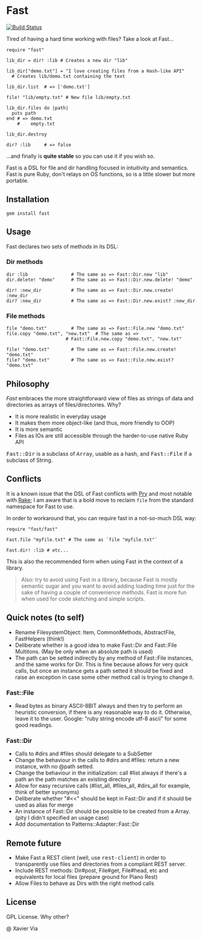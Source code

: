 Fast
==== 

[![Build Status](https://secure.travis-ci.org/xaviervia/fast.png)](http://travis-ci.org/xaviervia/fast)

Tired of having a hard time working with files? Take a look at Fast...

    require "fast"
    
    lib_dir = dir! :lib # Creates a new dir "lib"
    
    lib_dir["demo.txt"] = "I love creating files from a Hash-like API"  
      # Creates lib/demo.txt containing the text
    
    lib_dir.list  # => ['demo.txt']
    
    file! "lib/empty.txt" # New file lib/empty.txt
    
    lib_dir.files do |path|
      puts path
    end # => demo.txt
        #    empty.txt
  
    lib_dir.destroy
    
    dir? :lib     # => false

...and finally is **quite stable** so you can use it if you wish so.

Fast is a DSL for file and dir handling focused in intuitivity and semantics. Fast is pure Ruby, don't relays on OS functions, so is a little slower but more portable.

Installation
------------

    gem install fast

Usage
-----

Fast declares two sets of methods in its DSL:

### Dir methods

    dir :lib                # The same as => Fast::Dir.new "lib"
    dir.delete! "demo"      # The same as => Fast::Dir.new.delete! "demo"
  
    dir! :new_dir           # The same as => Fast::Dir.new.create! :new_dir
    dir? :new_dir           # The same as => Fast::Dir.new.exist? :new_dir
  
### File methods

    file "demo.txt"         # The same as => Fast::File.new "demo.txt"
    file.copy "demo.txt", "new.txt"  # The same as =>
                          # Fast::File.new.copy "demo.txt", "new.txt"
                          
    file! "demo.txt"        # The same as => Fast::File.new.create! "demo.txt"
    file? "demo.txt"        # The same as => Fast::File.new.exist? "demo.txt"

Philosophy
----------

*Fast* embraces the more straightforward view of files as strings of data and directories as arrays of files/directories. Why?

* It is more realistic in everyday usage
* It makes them more object-like (and thus, more friendly to OOP)
* It is more semantic
* Files as IOs are still accessible through the harder-to-use native Ruby API

<tt>Fast::Dir</tt> is a subclass of <tt>Array</tt>, usable as a hash, and <tt>Fast::File</tt> if a subclass of String.

Conflicts
---------

It is a known issue that the DSL of Fast conflicts with [Pry][pry-gem] and most notable with [Rake][rake-gem]; I am aware that is a bold move to reclaim `file` from the standard namespace for Fast to use.

In order to workaround that, you can require fast in a not-so-much DSL way:

    require "fast/fast"
    
    Fast.file "myfile.txt" # The same as `file "myfile.txt"`
    
    Fast.dir! :lib # etc...

This is also the recommended form when using Fast in the context of a library. 

> Also: try to avoid using Fast in a library, because Fast is mostly semantic sugar and you want to avoid adding loading time just for the sake of having a couple of convenience methods. Fast is more fun when used for code sketching and simple scripts.

[pry-gem]: https://github.com/pry/pry
[rake-gem]: http://rake.rubyforge.org/

Quick notes (to self)
---------------------

* Rename FilesystemObject: Item, CommonMethods, AbstractFile, FastHelpers (think!)
* Deliberate whether is a good idea to make Fast::Dir and Fast::File Multitons. (May be only when an absolute path is used)
* The path can be setted indirectly by any method of Fast::File instances, and the same works for Dir. This is fine because allows for very quick calls, but once an instance gets a path setted it should be fixed and raise an exception in case some other method call is trying to change it.

### Fast::File
* Read bytes as binary ASCII-8BIT always and then try to perform an heuristic conversion, if there is any reasonable way to do it. Otherwise, leave it to the user. Google: "ruby string encode utf-8 ascii" for some good readings.

### Fast::Dir
* Calls to #dirs and #files should delegate to a SubSetter
* Change the behaviour in the calls to #dirs and #files: return a new instance, with no @path setted.
* Change the behaviour in the initialization: call #list always if there's a path an the path matches an existing directory
* Allow for easy recursive calls (#list_all, #files_all, #dirs_all for example, think of better synonyms)
* Deliberate whether "#<<" should be kept in Fast::Dir and if it should be used as alias for merge
* An instance of Fast::Dir should be possible to be created from a Array. (pity I didn't specified an usage case) 
* Add documentation to Patterns::Adapter::Fast::Dir

Remote future
-------------

* Make Fast a REST client (well, use <tt>rest-client</tt>) in order to transparently use files and directories from a compliant REST server. 
* Include REST methods: Dir#post, File#get, File#head, etc and equivalents for local files (prepare ground for Piano Rest)
* Allow Files to behave as Dirs with the right method calls

License
-------

GPL License. Why other?

@ Xavier Via
